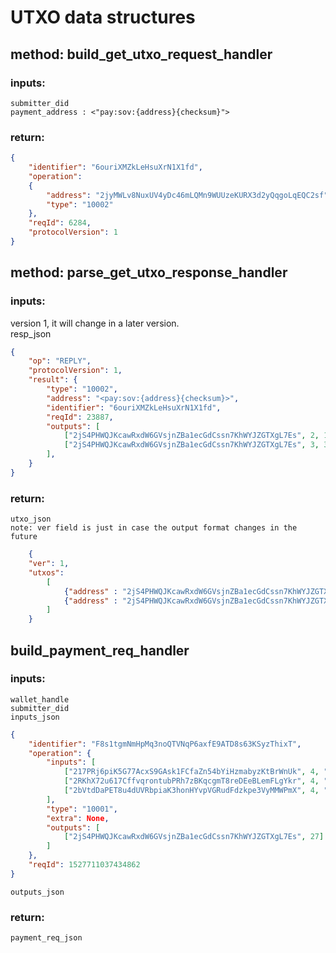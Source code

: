 
# UTXO data structures

## method: build_get_utxo_request_handler
### inputs: 

    submitter_did
    payment_address : <"pay:sov:{address}{checksum}">
    
### return:

```json
{
    "identifier": "6ouriXMZkLeHsuXrN1X1fd",
    "operation":
    {
        "address": "2jyMWLv8NuxUV4yDc46mLQMn9WUUzeKURX3d2yQqgoLqEQC2sf",
        "type": "10002"
    },
    "reqId": 6284,
    "protocolVersion": 1
}

```
    
    
    
## method: parse_get_utxo_response_handler
### inputs:
version 1, it will change in a later version.  
resp_json
```json
{
    "op": "REPLY",
    "protocolVersion": 1,
    "result": {
        "type": "10002",
        "address": "<pay:sov:{address}{checksum}>",
        "identifier": "6ouriXMZkLeHsuXrN1X1fd",
        "reqId": 23887,
        "outputs": [
            ["2jS4PHWQJKcawRxdW6GVsjnZBa1ecGdCssn7KhWYJZGTXgL7Es", 2, 10], 
            ["2jS4PHWQJKcawRxdW6GVsjnZBa1ecGdCssn7KhWYJZGTXgL7Es", 3, 3]
        ],
    }
}

```
    
    
### return:
    utxo_json
    note: ver field is just in case the output format changes in the future
``` json
    {
    "ver": 1,
    "utxos": 
        [
            {"address" : "2jS4PHWQJKcawRxdW6GVsjnZBa1ecGdCssn7KhWYJZGTXgL7Es", "seqno": 2, "amount": 10 }, 
            {"address" : "2jS4PHWQJKcawRxdW6GVsjnZBa1ecGdCssn7KhWYJZGTXgL7Es", "seqno": 3, "amount": 5 },
        ]
    }
```


## build_payment_req_handler
### inputs:
    wallet_handle
    submitter_did
    inputs_json
```json
{
    "identifier": "F8s1tgmNmHpMq3noQTVNqP6axfE9ATD8s63KSyzThixT",
    "operation": {
        "inputs": [
            ["217PRj6piK5G77AcxS9GAsk1FCfaZn54bYiHzmabyzKtBrWnUk", 4, "3uhXG9gMQ5KeUCd3P4udoFuhZAy4fLCGzSjKNXtYiSp1tjYoY48Tq4EhrPmnqff7TebVFU8zqVpab7CQnNxD7NdT"],
            ["2RKhX72u617CffvqrontubPRh7zBKqcgmT8reDEeBLemFLgYkr", 4, "3mPYwTTZ2fpc3F7XacoPyXW8CgCB64k8HkZ68Tqz7xDv3UNrCmiE4EkKysgE3ACZWWFA3wGmywoeBBTJzX3QVps6"],
            ["2bVtdDaPET8u4dUVRbpiaK3honHYvpVGRudFdzkpe3VyMMWPmX", 4, "3RQbmFyKsR5VS1GswdXJ7eAvik1dw2tDZMMts2Fg7yws8oYcw521nDRDD9SoerQXzE5DjxEj6mfo5yrjem2r7d9F"]
        ],
        "type": "10001",
        "extra": None,
        "outputs": [
            ["2jS4PHWQJKcawRxdW6GVsjnZBa1ecGdCssn7KhWYJZGTXgL7Es", 27]
        ]
    },
    "reqId": 1527711037434862
}
```    
    
    outputs_json
    
    
### return:

    payment_req_json
